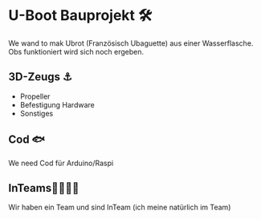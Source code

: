 # U-Boot Bauprojekt 🛠️

We wand to mak Ubrot (Französisch Ubaguette) aus einer Wasserflasche. Obs funktioniert wird sich noch ergeben.

## 3D-Zeugs ⚓

- Propeller
- Befestigung Hardware
- Sonstiges

## Cod 🐟

We need Cod für Arduino/Raspi

## InTeams🤯🤯🤯🤯

Wir haben ein Team und sind InTeam (ich meine natürlich im Team)

